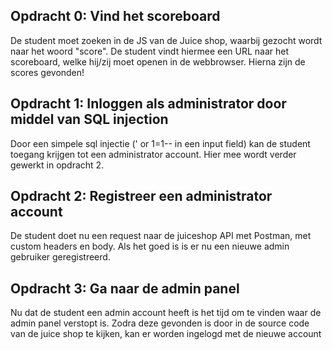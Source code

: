 ## Opdracht 0: Vind het scoreboard
De student moet zoeken in de JS van de Juice shop, waarbij gezocht wordt naar het woord "score". De student vindt hiermee een URL naar het scoreboard, welke hij/zij moet openen in de webbrowser. Hierna zijn de scores gevonden!
## Opdracht 1: Inloggen als administrator door middel van SQL injection
Door een simpele sql injectie (' or 1=1-- in een input field) kan de student toegang krijgen tot een administrator account. Hier mee wordt verder gewerkt in opdracht 2.
## Opdracht 2: Registreer een administrator account
De student doet nu een request naar de juiceshop API met Postman, met custom headers en body. Als het goed is is er nu een nieuwe admin gebruiker geregistreerd.
## Opdracht 3: Ga naar de admin panel
Nu dat de student een admin account heeft is het tijd om te vinden waar de admin panel verstopt is. Zodra deze gevonden is door in de source code van de juice shop te kijken, kan er worden ingelogd met de nieuwe account
